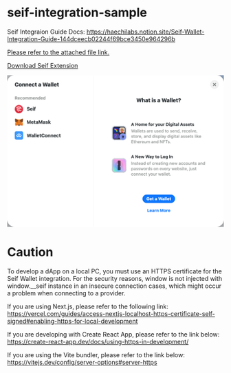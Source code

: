 # seif-integration-sample
Seif Integraion Guide Docs: https://haechilabs.notion.site/Seif-Wallet-Integration-Guide-144dceecb02244f69bce3450e964296b

[Please refer to the attached file link.](https://github.com/HAECHI-LABS/seif-integration-sample/blob/main/src/app/providers.tsx)

[Download Seif Extension](https://chromewebstore.google.com/detail/seif/albakdmmdafeafbehmcpoejenbeojejl)

![RainbowKit Integration Image](rainbowkit_sample.png)

# Caution

To develop a dApp on a local PC, you must use an HTTPS certificate for the Seif Wallet integration. For the security reasons, window is not injected with window.\_\_seif instance in an insecure connection cases, which might occur a problem when connecting to a provider.

If you are using Next.js, please refer to the following link:
https://vercel.com/guides/access-nextjs-localhost-https-certificate-self-signed#enabling-https-for-local-development

If you are developing with Create React App, please refer to the link below:
https://create-react-app.dev/docs/using-https-in-development/

If you are using the Vite bundler, please refer to the link below:
https://vitejs.dev/config/server-options#server-https
